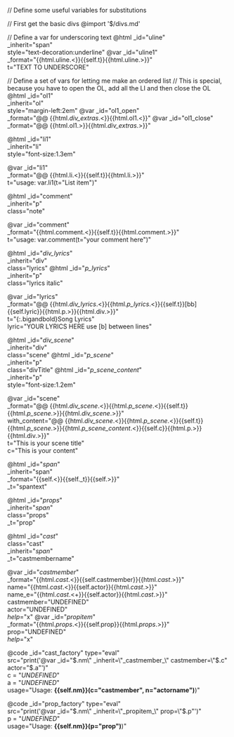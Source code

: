 // Define some useful variables for substitutions

// First get the basic divs
@import '$/divs.md'

// Define a var for underscoring text
@html _id="uline" \
      _inherit="span" \
      style="text-decoration:underline"
@var _id="uline1" \
      _format="{{html.uline.<}}{{self.t}}{{html.uline.>}}" \
      t="TEXT TO UNDERSCORE"

// Define a set of vars for letting me make an ordered list
// This is special, because you have to open the OL, add all the LI and then close the OL
@html _id="ol1" \
      _inherit="ol" \
      style="margin-left:2em"
@var _id="ol1_open" \
     _format="@@ {{html._div_extras_.<}}{{html.ol1.<}}"
@var _id="ol1_close" \
     _format="@@ {{html.ol1.>}}{{html._div_extras_.>}}"

@html _id="li1" \
      _inherit="li" \
      style="font-size:1.3em"

@var _id="li1" \
     _format="@@ {{html.li.<}}{{self.t}}{{html.li.>}}" \
     t="usage: var.li1(t=\"List item\")"

@html _id="comment" \
      _inherit="p" \
      class="note" 

@var _id="comment" \
     _format="{{html.comment.<}}{{self.t}}{{html.comment.>}}" \
     t="usage: var.comment(t=\"your comment here\")"


@html _id="_div_lyrics_" \
      _inherit="div" \
      class="lyrics"
@html _id="_p_lyrics_" \
      _inherit="p" \
      class="lyrics italic"
 
@var _id="lyrics" \
          _format="@@ {{html._div_lyrics_.<}}{{html._p_lyrics_.<}}{{self.t}}[bb]{{self.lyric}}{{html.p.>}}{{html.div.>}}" \
          t="{:.bigandbold}Song Lyrics" \
          lyric="YOUR LYRICS HERE use &#91;b] between lines"

@html _id="_div_scene_" \
      _inherit="div" \
      class="scene"
@html _id="_p_scene_" \
      _inherit="p" \
      class="divTitle"
@html _id="_p_scene_content_" \
      _inherit="p" \
      style="font-size:1.2em" 
 
@var _id="scene" \
          _format="@@ {{html._div_scene_.<}}{{html._p_scene_.<}}{{self.t}}{{html._p_scene_.>}}{{html._div_scene_.>}}" \
          with_content="@@ {{html._div_scene_.<}}{{html._p_scene_.<}}{{self.t}}{{html._p_scene_.>}}{{html._p_scene_content_.<}}{{self.c}}{{html.p.>}}{{html.div.>}}" \
          t="This is your scene title" \
          c="This is your content"

@html _id="_span_" \
      _inherit="span" \
      _format="{{self.<}}{{self._t}}{{self.>}}"\
      _t="spantext" 

@html _id="_props_" \
      _inherit="_span_"\
      class="props" \
      _t="prop"

@html _id="_cast_" \
      class="cast"\
      _inherit="_span_" \
      _t="castmembername" 

@var _id="_castmember_" \
      _format="{{html._cast_.<}}{{self.castmember}}{{html._cast_.>}}" \
      name="{{html._cast_.<}}{{self.actor}}{{html._cast_.>}}" \
      name_e="{{html._cast_.<+}}{{self.actor}}{{html._cast_.>}}" \
      castmember="UNDEFINED" \
      actor="UNDEFINED"\
      _help_="x"
@var _id="_propitem_" \
      _format="{{html._props_.<}}{{self.prop}}{{html._props_.>}}" \
      prop="UNDEFINED" \
      _help_="x"

@code _id="cast_factory" type="eval" \
    src="print('@var _id=\"$.nm\" _inherit=\"_castmember_\" castmember=\"$.c\" actor=\"$.a\"')"\
    c = "*UNDEFINED*" \
    a = "*UNDEFINED*" \
    usage="Usage: **{{self.nm}}(c=&quot;castmember&quot;, n=&quot;actorname&quot;)**)"

@code _id="prop_factory" type="eval" \
    src="print('@var _id=\"$.nm\" _inherit=\"_propitem_\" prop=\"$.p\"')"\
    p = "*UNDEFINED*" \
    usage="Usage: **{{self.nm}}(p=&quot;prop&quot;)**)"

